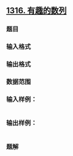 ## [1316. 有趣的数列](https://www.acwing.com/problem/content/solution/1318/1/)

### 题目

### 输入格式

### 输出格式

### 数据范围

### 输入样例：

```

```

### 输出样例：

```

```

### 题解